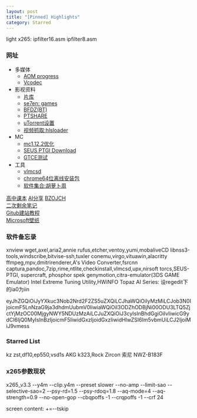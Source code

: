 ```yaml
---
layout: post
title: "[Pinned] Highlights"
category: Starred
---
```


light x265: ipfilter16.asm ipfilter8.asm

### 网址

- 多媒体
  - [AOM progress](https://datastudio.google.com/reporting/a84c7736-99c3-4ff5-a9df-92deae923294/page/oDYAB)
  - [Vcodec](https://blog.csdn.net/vn9PLgZvnPs1522s82g/article/details/85271034)
- 影视资料
  - [片库](https://pianku.tv)
  - [se7en: games](http://se7en.ws)  
  - [BFDZ(BT)](https://www.bfdz.ink)
  - [PTSHARE](http://www.ptshare.org/)
  - [uTorrent设置](https://zhuanlan.zhihu.com/p/30937917)
  - [视频抓取:hlsloader](https://www.hlsloader.com)
- MC
  - [mc1.12.2优化](https://tieba.baidu.com/p/6014635071)
  - [SEUS PTGI Download](https://yiff.party/patreon/4847727)
  - [GTCE测试](https://github.com/GregTecher/mc-tuning)
- 工具
  - [vlmcsd](http://wind4.github.io/vlmcsd/)
  - [chrome64位离线安装包](https://www.google.com/chrome/?platform=win64&standalone=1)
  - [软件集合:胡萝卜周](http://www.carrotchou.blog/)

[高中课本](http://www.kebenzhan.com)
[AI分享](https://blog.csdn.net/v_JULY_v)
[BZOJCH](http://ruanx.pw/bzojch/)  
[二次剩余笔记](https://blog.csdn.net/a_crazy_czy/article/details/51959546)  
[Gitub建站教程](http://yanping.me/cn/blog/2012/03/18/github-pages-step-by-step/)  
[Microsoft壁纸](https://support.microsoft.com/zh-cn/help/18826)  

### 软件备忘录

xnview
wget,axel,aria2,annie
rufus,etcher,ventoy,yumi,mobaliveCD
libnss3-tools,windscribe,bitvise-ssh,tuxler
conemu,virgo,vituawin,alacritty
ffmpeg,mpv,dmitrirenderer,A's Video Converter,fsrcnn
captura,pandoc,7zip,rime,ntlite,checkinstall,vlmcsd,upx,nirsoft
torcs,SEUS-PTGI, supercraft, phosphor
spek
genymotion,citra-emulator(3DS GAME Emulator)
Intel Extreme Tuning Utility,HWiNFO
Topaz AI Series: 设regedit下的ia0为iin

eyJhZGQiOiJyYXkuc3Nob2Nrd2F2ZS5uZXQiLCJhaWQiOiIyMzMiLCJob3N0IjoicmF5LnNzaG9ja3dhdmUubmV0IiwiaWQiOiI3ODZhODBjNi00ODU3LTQ5ZjctYjMzOC00MjgyNWY5NDUzMzAiLCJuZXQiOiJ3cyIsInBhdGgiOiIvIiwicG9ydCI6IjQ0MyIsInBzIjoicmF5IiwidGxzIjoidGxzIiwidHlwZSI6Im5vbmUiLCJ2IjoiMiJ9vmess

### Starred List
kz zst,df10,ep550,vsd1s
AKG k323,Rock Zircon
索尼 NWZ-B183F

### x265参数现状

x265_v3.3 --y4m --clip.y4m --preset slower --no-amp --limit-sao --selective-sao=2 --psy-rd=1.5 --psy-rdoq=1.8 --aq-mode=4 --aq-strength=0.9 --no-open-gop --cbqpoffs -1 --crqpoffs -1 --crf 24

screen content: +=--tskip


